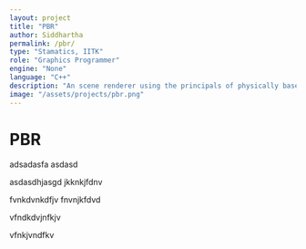 ```yaml
---
layout: project
title: "PBR"
author: Siddhartha
permalink: /pbr/
type: "Stamatics, IITK"
role: "Graphics Programmer"
engine: "None"
language: "C++"
description: "An scene renderer using the principals of physically based rendering to render objects."
image: "/assets/projects/pbr.png"
---
```


# **PBR**

adsadasfa
asdasd


asdasdhjasgd
jkknkjfdnv


fvnkdvnkdfjv
fnvnjkfdvd

vfndkdvjnfkjv

vfnkjvndfkv
